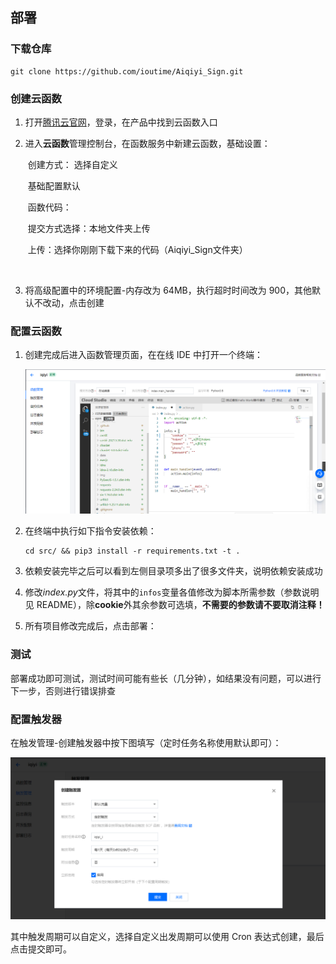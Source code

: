 部署
---

### 下载仓库

```
git clone https://github.com/ioutime/Aiqiyi_Sign.git
```

### 创建云函数

1. 打开[腾讯云官网](https://cloud.tencent.com/)，登录，在产品中找到云函数入口

2. 进入**云函数**管理控制台，在函数服务中新建云函数，基础设置：

   ​	创建方式： 选择自定义

   ​	基础配置默认

   ​	函数代码：

   ​				提交方式选择：本地文件夹上传

   ​				上传：选择你刚刚下载下来的代码（Aiqiyi_Sign文件夹）

   ​				

3. 将高级配置中的环境配置-内存改为 64MB，执行超时时间改为 900，其他默认不改动，点击创建

### 配置云函数

1. 创建完成后进入函数管理页面，在在线 IDE 中打开一个终端：

   ![](img/2021-09-25-01.png)

2. 在终端中执行如下指令安装依赖：

   ```
   cd src/ && pip3 install -r requirements.txt -t .
   ```

3. 依赖安装完毕之后可以看到左侧目录项多出了很多文件夹，说明依赖安装成功

4. 修改*index.py*文件，将其中的`infos`变量各值修改为脚本所需参数（参数说明见 README），除**cookie**外其余参数可选填，**不需要的参数请不要取消注释！**

   

5. 所有项目修改完成后，点击部署：

   

### 测试

部署成功即可测试，测试时间可能有些长（几分钟），如结果没有问题，可以进行下一步，否则进行错误排查



### 配置触发器

在触发管理-创建触发器中按下图填写（定时任务名称使用默认即可）：

![](img/2021-09-25.png)

其中触发周期可以自定义，选择自定义出发周期可以使用 Cron 表达式创建，最后点击提交即可。

